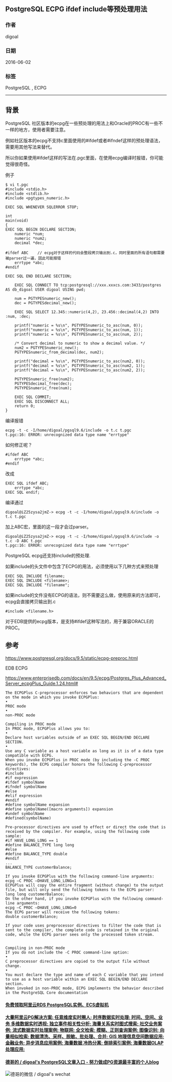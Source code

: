 ## PostgreSQL ECPG ifdef include等预处理用法  
                                                                     
### 作者                                                                     
digoal                                                                     
                                                                     
### 日期                                                                     
2016-06-02                                                                 
                                                                     
### 标签                                                                     
PostgreSQL , ECPG    
                                                                     
----                                                                     
                                                                     
## 背景       
PostgreSQL 社区版本的ecpg在一些预处理的用法上和Oracle的PROC有一些不一样的地方，使用者需要注意。    
  
例如社区版本的ecpg不支持c里面使用的#ifdef或者#ifndef这样的预处理语法，需要用其他写法来替代。    
  
所以你如果使用#ifdef这样的写法在.pgc里面，在使用ecpg编译时报错，你可能觉得很奇怪。    
  
例子      
  
```  
$ vi t.pgc  
#include <stdio.h>  
#include <stdlib.h>  
#include <pgtypes_numeric.h>  
  
EXEC SQL WHENEVER SQLERROR STOP;  
  
int  
main(void)  
{  
EXEC SQL BEGIN DECLARE SECTION;  
    numeric *num;  
    numeric *num2;  
    decimal *dec;  
  
#ifdef ABC    // ecpg对于这样的代码会整段拷贝输出到.c，同时里面的所有语句都需要被parser过一遍，因此可能报错  
    errtype *abc;  
#endif  
  
EXEC SQL END DECLARE SECTION;  
  
    EXEC SQL CONNECT TO tcp:postgresql://xxx.xxxcs.com:3433/postgres AS db_digoal USER digoal USING pwd;  
  
    num = PGTYPESnumeric_new();  
    dec = PGTYPESdecimal_new();  
  
    EXEC SQL SELECT 12.345::numeric(4,2), 23.456::decimal(4,2) INTO :num, :dec;  
  
    printf("numeric = %s\n", PGTYPESnumeric_to_asc(num, 0));  
    printf("numeric = %s\n", PGTYPESnumeric_to_asc(num, 1));  
    printf("numeric = %s\n", PGTYPESnumeric_to_asc(num, 2));  
  
    /* Convert decimal to numeric to show a decimal value. */  
    num2 = PGTYPESnumeric_new();  
    PGTYPESnumeric_from_decimal(dec, num2);  
  
    printf("decimal = %s\n", PGTYPESnumeric_to_asc(num2, 0));  
    printf("decimal = %s\n", PGTYPESnumeric_to_asc(num2, 1));  
    printf("decimal = %s\n", PGTYPESnumeric_to_asc(num2, 2));  
  
    PGTYPESnumeric_free(num2);  
    PGTYPESdecimal_free(dec);  
    PGTYPESnumeric_free(num);  
  
    EXEC SQL COMMIT;  
    EXEC SQL DISCONNECT ALL;  
    return 0;  
}  
```  
  
编译报错    
  
```  
ecpg -t -c -I/home/digoal/pgsql9.6/include -o t.c t.pgc  
t.pgc:16: ERROR: unrecognized data type name "errtype"  
```  
  
如何修正呢？      
  
```  
#ifdef ABC  
    errtype *abc;  
#endif  
```  
  
改成    
  
```  
EXEC SQL ifdef ABC;  
    errtype *abc;  
EXEC SQL endif;  
```  
  
编译通过    
  
```  
digoal@iZ25zysa2jmZ-> ecpg -t -c -I/home/digoal/pgsql9.6/include -o t.c t.pgc  
```  
  
加上ABC宏，里面的这一段才会过parser。     
  
```  
digoal@iZ25zysa2jmZ-> ecpg -t -c -I/home/digoal/pgsql9.6/include -o t.c -D ABC t.pgc  
t.pgc:16: ERROR: unrecognized data type name "errtype"  
```  
  
PostgreSQL ecpg还支持include的预处理.    
  
如果include的头文件中包含了ECPG的用法，必须使用以下几种方式来预处理       
  
```  
EXEC SQL INCLUDE filename;  
EXEC SQL INCLUDE <filename>;  
EXEC SQL INCLUDE "filename";  
```  
  
如果include的文件没有ECPG的语法，则不需要这么做，使用原来的方法即可，ecpg会直接拷贝输出到.c      
  
```  
#include <filename.h>  
```  
  
对于EDB提供的ecpg版本，是支持#ifdef这种写法的，用于兼容ORACLE的PROC。    
  
## 参考    
https://www.postgresql.org/docs/9.5/static/ecpg-preproc.html    
  
EDB ECPG    
  
https://www.enterprisedb.com/docs/en/9.5/ecpg/Postgres_Plus_Advanced_Server_ecpgPlus_Guide.1.24.html#  
  
```  
The ECPGPlus C-preprocessor enforces two behaviors that are dependent on the mode in which you invoke ECPGPlus:  
•  
PROC mode  
•  
non-PROC mode  
  
Compiling in PROC mode  
In PROC mode, ECPGPlus allows you to:  
•  
Declare host variables outside of an EXEC SQL BEGIN/END DECLARE SECTION.  
•  
Use any C variable as a host variable as long as it is of a data type compatible with ECPG.  
When you invoke ECPGPlus in PROC mode (by including the -C PROC keywords), the ECPG compiler honors the following C-preprocessor directives:  
#include  
#if expression  
#ifdef symbolName  
#ifndef symbolName  
#else  
#elif expression  
#endif  
#define symbolName expansion  
#define symbolName([macro arguments]) expansion  
#undef symbolName  
#defined(symbolName)  
  
Pre-processor directives are used to effect or direct the code that is received by the compiler. For example, using the following code sample:  
#if HAVE_LONG_LONG == 1  
#define BALANCE_TYPE long long  
#else  
#define BALANCE_TYPE double  
#endif  
...  
BALANCE_TYPE customerBalance;  
  
If you invoke ECPGPlus with the following command-line arguments:  
ecpg –C PROC –DHAVE_LONG_LONG=1  
ECPGPlus will copy the entire fragment (without change) to the output file, but will only send the following tokens to the ECPG parser:  
long long customerBalance;  
On the other hand, if you invoke ECPGPlus with the following command-line arguments:  
ecpg –C PROC –DHAVE_LONG_LONG=0  
The ECPG parser will receive the following tokens:  
double customerBalance;  
  
If your code uses preprocessor directives to filter the code that is sent to the compiler, the complete code is retained in the original code, while the ECPG parser sees only the processed token stream.  
  
  
Compiling in non-PROC mode  
If you do not include the -C PROC command-line option:  
•  
C preprocessor directives are copied to the output file without change.  
•  
You must declare the type and name of each C variable that you intend to use as a host variable within an EXEC SQL BEGIN/END DECLARE section.  
When invoked in non-PROC mode, ECPG implements the behavior described in the PostgreSQL Core documentation  
```  
  
  
  
  
  
  
  
  
  
  
  
  
  
  
  
  
  
  
  
  
  
  
  
  
  
  
  
  
  
  
  
  
  
  
  
  
  
#### [免费领取阿里云RDS PostgreSQL实例、ECS虚拟机](https://www.aliyun.com/database/postgresqlactivity "57258f76c37864c6e6d23383d05714ea")
  
  
#### [大量阿里云PG解决方案: 任意维度实时圈人; 时序数据实时处理; 时间、空间、业务 多维数据实时透视; 独立事件相关性分析; 海量关系实时图式搜索; 社交业务案例; 流式数据实时处理案例; 物联网; 全文检索; 模糊、正则查询案例; 图像识别; 向量相似检索; 数据清洗、采样、脱敏、批处理、合并; GIS 地理信息空间数据应用; 金融业务; 异步消息应用案例; 海量数据 冷热分离; 倒排索引案例; 海量数据OLAP处理应用;](https://yq.aliyun.com/topic/118 "40cff096e9ed7122c512b35d8561d9c8")
  
  
#### [德哥的 / digoal's PostgreSQL文章入口 - 努力做成PG资源最丰富的个人blog](https://github.com/digoal/blog/blob/master/README.md "22709685feb7cab07d30f30387f0a9ae")
  
  
![德哥的微信 / digoal's wechat](../pic/digoal_weixin.jpg "f7ad92eeba24523fd47a6e1a0e691b59")
  
